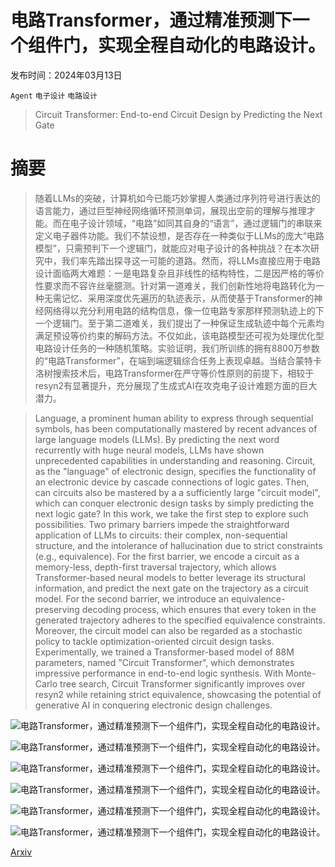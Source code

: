 # 电路Transformer，通过精准预测下一个组件门，实现全程自动化的电路设计。

发布时间：2024年03月13日

`Agent` `电子设计` `电路设计`

> Circuit Transformer: End-to-end Circuit Design by Predicting the Next Gate

# 摘要

> 随着LLMs的突破，计算机如今已能巧妙掌握人类通过序列符号进行表达的语言能力，通过巨型神经网络循环预测单词，展现出空前的理解与推理才能。而在电子设计领域，“电路”如同其自身的“语言”，通过逻辑门的串联来定义电子器件功能。我们不禁设想，是否存在一种类似于LLMs的庞大“电路模型”，只需预判下一个逻辑门，就能应对电子设计的各种挑战？在本次研究中，我们率先踏出探寻这一可能的道路。然而，将LLMs直接应用于电路设计面临两大难题：一是电路复杂且非线性的结构特性，二是因严格的等价性要求而不容许丝毫臆测。针对第一道难关，我们创新性地将电路转化为一种无需记忆、采用深度优先遍历的轨迹表示，从而使基于Transformer的神经网络得以充分利用电路的结构信息，像一位电路专家那样预测轨迹上的下一个逻辑门。至于第二道难关，我们提出了一种保证生成轨迹中每个元素均满足预设等价约束的解码方法。不仅如此，该电路模型还可视为处理优化型电路设计任务的一种随机策略。实验证明，我们所训练的拥有8800万参数的“电路Transformer”，在端到端逻辑综合任务上表现卓越。当结合蒙特卡洛树搜索技术后，电路Transformer在严守等价性原则的前提下，相较于resyn2有显著提升，充分展现了生成式AI在攻克电子设计难题方面的巨大潜力。

> Language, a prominent human ability to express through sequential symbols, has been computationally mastered by recent advances of large language models (LLMs). By predicting the next word recurrently with huge neural models, LLMs have shown unprecedented capabilities in understanding and reasoning. Circuit, as the "language" of electronic design, specifies the functionality of an electronic device by cascade connections of logic gates. Then, can circuits also be mastered by a a sufficiently large "circuit model", which can conquer electronic design tasks by simply predicting the next logic gate? In this work, we take the first step to explore such possibilities. Two primary barriers impede the straightforward application of LLMs to circuits: their complex, non-sequential structure, and the intolerance of hallucination due to strict constraints (e.g., equivalence). For the first barrier, we encode a circuit as a memory-less, depth-first traversal trajectory, which allows Transformer-based neural models to better leverage its structural information, and predict the next gate on the trajectory as a circuit model. For the second barrier, we introduce an equivalence-preserving decoding process, which ensures that every token in the generated trajectory adheres to the specified equivalence constraints. Moreover, the circuit model can also be regarded as a stochastic policy to tackle optimization-oriented circuit design tasks. Experimentally, we trained a Transformer-based model of 88M parameters, named "Circuit Transformer", which demonstrates impressive performance in end-to-end logic synthesis. With Monte-Carlo tree search, Circuit Transformer significantly improves over resyn2 while retaining strict equivalence, showcasing the potential of generative AI in conquering electronic design challenges.

![电路Transformer，通过精准预测下一个组件门，实现全程自动化的电路设计。](../../../paper_images/2403.13838/x1.png)

![电路Transformer，通过精准预测下一个组件门，实现全程自动化的电路设计。](../../../paper_images/2403.13838/x2.png)

![电路Transformer，通过精准预测下一个组件门，实现全程自动化的电路设计。](../../../paper_images/2403.13838/x3.png)

![电路Transformer，通过精准预测下一个组件门，实现全程自动化的电路设计。](../../../paper_images/2403.13838/x4.png)

![电路Transformer，通过精准预测下一个组件门，实现全程自动化的电路设计。](../../../paper_images/2403.13838/x5.png)

![电路Transformer，通过精准预测下一个组件门，实现全程自动化的电路设计。](../../../paper_images/2403.13838/x6.png)

[Arxiv](https://arxiv.org/abs/2403.13838)